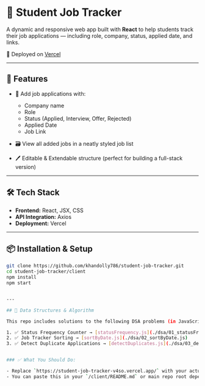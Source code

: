  
# 🎯 Student Job Tracker

A dynamic and responsive web app built with **React** to help students track their job applications — including role, company, status, applied date, and links.

🚀 Deployed on [Vercel](https://your-vercel-link.vercel.app)

---

## 📸 Features

- 📌 Add job applications with:
  - Company name
  - Role
  - Status (Applied, Interview, Offer, Rejected)
  - Applied Date
  - Job Link

- 🗃️ View all added jobs in a neatly styled job list

- 🖊️ Editable & Extendable structure (perfect for building a full-stack version)

---

## 🛠 Tech Stack

- **Frontend:** React, JSX, CSS
- **API Integration:** Axios
- **Deployment:** Vercel

---

## 📦 Installation & Setup

```bash
git clone https://github.com/khandolly786/student-job-tracker.git
cd student-job-tracker/client
npm install
npm start


---

## 🧠 Data Structures & Algorithm

This repo includes solutions to the following DSA problems (in JavaScript):

1. ✅ Status Frequency Counter → [statusFrequency.js](./dsa/01_statusFrequency.js)
2. ✅ Job Tracker Sorting → [sortByDate.js](./dsa/02_sortByDate.js)
3. ✅ Detect Duplicate Applications → [detectDuplicates.js](./dsa/03_detectDuplicates.js)


### ✅ What You Should Do:

- Replace `https://student-job-tracker-v4so.vercel.app/` with your actual deployed Vercel URL.
- You can paste this in your `/client/README.md` or main repo root depending on structure.


